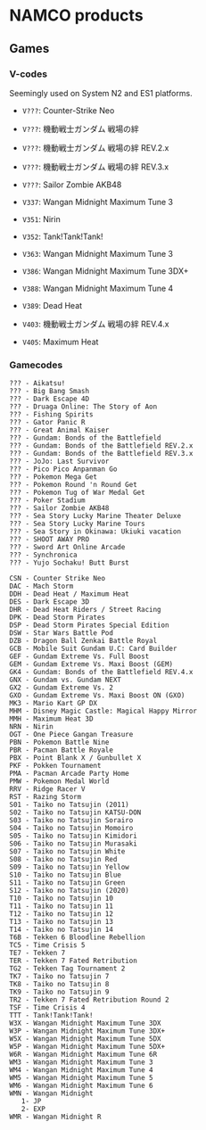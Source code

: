 # NAMCO products

## Games

### V-codes

Seemingly used on System N2 and ES1 platforms.

* `V???`: Counter-Strike Neo
* `V???`: 機動戦士ガンダム 戦場の絆
* `V???`: 機動戦士ガンダム 戦場の絆 REV.2.x
* `V???`: 機動戦士ガンダム 戦場の絆 REV.3.x
* `V???`: Sailor Zombie AKB48

* `V337`: Wangan Midnight Maximum Tune 3
* `V351`: Nirin
* `V352`: Tank!Tank!Tank!
* `V363`: Wangan Midnight Maximum Tune 3
* `V386`: Wangan Midnight Maximum Tune 3DX+
* `V388`: Wangan Midnight Maximum Tune 4
* `V389`: Dead Heat
* `V403`: 機動戦士ガンダム 戦場の絆 REV.4.x
* `V405`: Maximum Heat

### Gamecodes

```
??? - Aikatsu!
??? - Big Bang Smash
??? - Dark Escape 4D
??? - Druaga Online: The Story of Aon
??? - Fishing Spirits
??? - Gator Panic R
??? - Great Animal Kaiser
??? - Gundam: Bonds of the Battlefield
??? - Gundam: Bonds of the Battlefield REV.2.x
??? - Gundam: Bonds of the Battlefield REV.3.x
??? - JoJo: Last Survivor
??? - Pico Pico Anpanman Go
??? - Pokemon Mega Get
??? - Pokemon Round 'n Round Get
??? - Pokemon Tug of War Medal Get
??? - Poker Stadium
??? - Sailor Zombie AKB48
??? - Sea Story Lucky Marine Theater Deluxe
??? - Sea Story Lucky Marine Tours
??? - Sea Story in Okinawa: Ukiuki vacation
??? - SHOOT AWAY PRO
??? - Sword Art Online Arcade
??? - Synchronica
??? - Yujo Sochaku! Butt Burst

CSN - Counter Strike Neo
DAC - Mach Storm
DDH - Dead Heat / Maximum Heat
DES - Dark Escape 3D
DHR - Dead Heat Riders / Street Racing
DPK - Dead Storm Pirates
DSP - Dead Storm Pirates Special Edition
DSW - Star Wars Battle Pod
DZB - Dragon Ball Zenkai Battle Royal
GCB - Mobile Suit Gundam U.C: Card Builder
GEF - Gundam Extreme Vs. Full Boost
GEM - Gundam Extreme Vs. Maxi Boost (GEM)
GK4 - Gundam: Bonds of the Battlefield REV.4.x
GNX - Gundam vs. Gundam NEXT
GX2 - Gundam Extreme Vs. 2
GXO - Gundam Extreme Vs. Maxi Boost ON (GXO)
MK3 - Mario Kart GP DX
MHM - Disney Magic Castle: Magical Happy Mirror
MMH - Maximum Heat 3D
NRN - Nirin
OGT - One Piece Gangan Treasure
PBN - Pokemon Battle Nine
PBR - Pacman Battle Royale
PBX - Point Blank X / Gunbullet X
PKF - Pokken Tournament
PMA - Pacman Arcade Party Home
PMW - Pokemon Medal World
RRV - Ridge Racer V
RST - Razing Storm
S01 - Taiko no Tatsujin (2011)
S02 - Taiko no Tatsujin KATSU-DON
S03 - Taiko no Tatsujin Sorairo
S04 - Taiko no Tatsujin Momoiro
S05 - Taiko no Tatsujin Kimidori
S06 - Taiko no Tatsujin Murasaki
S07 - Taiko no Tatsujin White
S08 - Taiko no Tatsujin Red
S09 - Taiko no Tatsujin Yellow
S10 - Taiko no Tatsujin Blue
S11 - Taiko no Tatsujin Green
S12 - Taiko no Tatsujin (2020)
T10 - Taiko no Tatsujin 10
T11 - Taiko no Tatsujin 11
T12 - Taiko no Tatsujin 12
T13 - Taiko no Tatsujin 13
T14 - Taiko no Tatsujin 14
T6B - Tekken 6 Bloodline Rebellion
TC5 - Time Crisis 5
TE7 - Tekken 7
TER - Tekken 7 Fated Retribution
TG2 - Tekken Tag Tournament 2
TK7 - Taiko no Tatsujin 7
TK8 - Taiko no Tatsujin 8
TK9 - Taiko no Tatsujin 9
TR2 - Tekken 7 Fated Retribution Round 2
TSF - Time Crisis 4
TTT - Tank!Tank!Tank!
W3X - Wangan Midnight Maximum Tune 3DX
W3P - Wangan Midnight Maximum Tune 3DX+
W5X - Wangan Midnight Maximum Tune 5DX
W5P - Wangan Midnight Maximum Tune 5DX+
W6R - Wangan Midnight Maximum Tune 6R
WM3 - Wangan Midnight Maximum Tune 3
WM4 - Wangan Midnight Maximum Tune 4
WM5 - Wangan Midnight Maximum Tune 5
WM6 - Wangan Midnight Maximum Tune 6
WMN - Wangan Midnight
   1- JP
   2- EXP
WMR - Wangan Midnight R
```

